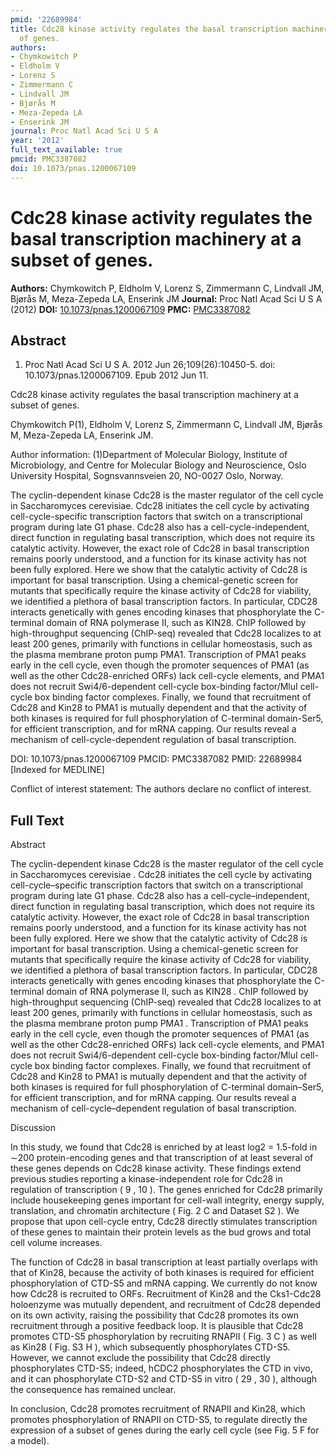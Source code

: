 ```yaml
---
pmid: '22689984'
title: Cdc28 kinase activity regulates the basal transcription machinery at a subset
  of genes.
authors:
- Chymkowitch P
- Eldholm V
- Lorenz S
- Zimmermann C
- Lindvall JM
- Bjørås M
- Meza-Zepeda LA
- Enserink JM
journal: Proc Natl Acad Sci U S A
year: '2012'
full_text_available: true
pmcid: PMC3387082
doi: 10.1073/pnas.1200067109
---
```


# Cdc28 kinase activity regulates the basal transcription machinery at a subset of genes.
**Authors:** Chymkowitch P, Eldholm V, Lorenz S, Zimmermann C, Lindvall JM, Bjørås M, Meza-Zepeda LA, Enserink JM
**Journal:** Proc Natl Acad Sci U S A (2012)
**DOI:** [10.1073/pnas.1200067109](https://doi.org/10.1073/pnas.1200067109)
**PMC:** [PMC3387082](https://www.ncbi.nlm.nih.gov/pmc/articles/PMC3387082/)

## Abstract

1. Proc Natl Acad Sci U S A. 2012 Jun 26;109(26):10450-5. doi: 
10.1073/pnas.1200067109. Epub 2012 Jun 11.

Cdc28 kinase activity regulates the basal transcription machinery at a subset of 
genes.

Chymkowitch P(1), Eldholm V, Lorenz S, Zimmermann C, Lindvall JM, Bjørås M, 
Meza-Zepeda LA, Enserink JM.

Author information:
(1)Department of Molecular Biology, Institute of Microbiology, and Centre for 
Molecular Biology and Neuroscience, Oslo University Hospital, Sognsvannsveien 
20, NO-0027 Oslo, Norway.

The cyclin-dependent kinase Cdc28 is the master regulator of the cell cycle in 
Saccharomyces cerevisiae. Cdc28 initiates the cell cycle by activating 
cell-cycle-specific transcription factors that switch on a transcriptional 
program during late G1 phase. Cdc28 also has a cell-cycle-independent, direct 
function in regulating basal transcription, which does not require its catalytic 
activity. However, the exact role of Cdc28 in basal transcription remains poorly 
understood, and a function for its kinase activity has not been fully explored. 
Here we show that the catalytic activity of Cdc28 is important for basal 
transcription. Using a chemical-genetic screen for mutants that specifically 
require the kinase activity of Cdc28 for viability, we identified a plethora of 
basal transcription factors. In particular, CDC28 interacts genetically with 
genes encoding kinases that phosphorylate the C-terminal domain of RNA 
polymerase II, such as KIN28. ChIP followed by high-throughput sequencing 
(ChIP-seq) revealed that Cdc28 localizes to at least 200 genes, primarily with 
functions in cellular homeostasis, such as the plasma membrane proton pump PMA1. 
Transcription of PMA1 peaks early in the cell cycle, even though the promoter 
sequences of PMA1 (as well as the other Cdc28-enriched ORFs) lack cell-cycle 
elements, and PMA1 does not recruit Swi4/6-dependent cell-cycle box-binding 
factor/MluI cell-cycle box binding factor complexes. Finally, we found that 
recruitment of Cdc28 and Kin28 to PMA1 is mutually dependent and that the 
activity of both kinases is required for full phosphorylation of C-terminal 
domain-Ser5, for efficient transcription, and for mRNA capping. Our results 
reveal a mechanism of cell-cycle-dependent regulation of basal transcription.

DOI: 10.1073/pnas.1200067109
PMCID: PMC3387082
PMID: 22689984 [Indexed for MEDLINE]

Conflict of interest statement: The authors declare no conflict of interest.

## Full Text

Abstract

The cyclin-dependent kinase Cdc28 is the master regulator of the cell cycle in Saccharomyces cerevisiae . Cdc28 initiates the cell cycle by activating cell-cycle–specific transcription factors that switch on a transcriptional program during late G1 phase. Cdc28 also has a cell-cycle–independent, direct function in regulating basal transcription, which does not require its catalytic activity. However, the exact role of Cdc28 in basal transcription remains poorly understood, and a function for its kinase activity has not been fully explored. Here we show that the catalytic activity of Cdc28 is important for basal transcription. Using a chemical-genetic screen for mutants that specifically require the kinase activity of Cdc28 for viability, we identified a plethora of basal transcription factors. In particular, CDC28 interacts genetically with genes encoding kinases that phosphorylate the C-terminal domain of RNA polymerase II, such as KIN28 . ChIP followed by high-throughput sequencing (ChIP-seq) revealed that Cdc28 localizes to at least 200 genes, primarily with functions in cellular homeostasis, such as the plasma membrane proton pump PMA1 . Transcription of PMA1 peaks early in the cell cycle, even though the promoter sequences of PMA1 (as well as the other Cdc28-enriched ORFs) lack cell-cycle elements, and PMA1 does not recruit Swi4/6-dependent cell-cycle box-binding factor/MluI cell-cycle box binding factor complexes. Finally, we found that recruitment of Cdc28 and Kin28 to PMA1 is mutually dependent and that the activity of both kinases is required for full phosphorylation of C-terminal domain–Ser5, for efficient transcription, and for mRNA capping. Our results reveal a mechanism of cell-cycle–dependent regulation of basal transcription.

Discussion

In this study, we found that Cdc28 is enriched by at least log2 = 1.5-fold in ∼200 protein-encoding genes and that transcription of at least several of these genes depends on Cdc28 kinase activity. These findings extend previous studies reporting a kinase-independent role for Cdc28 in regulation of transcription ( 9 , 10 ). The genes enriched for Cdc28 primarily include housekeeping genes important for cell-wall integrity, energy supply, translation, and chromatin architecture ( Fig. 2 C and Dataset S2 ). We propose that upon cell-cycle entry, Cdc28 directly stimulates transcription of these genes to maintain their protein levels as the bud grows and total cell volume increases.

The function of Cdc28 in basal transcription at least partially overlaps with that of Kin28, because the activity of both kinases is required for efficient phosphorylation of CTD-S5 and mRNA capping. We currently do not know how Cdc28 is recruited to ORFs. Recruitment of Kin28 and the Cks1-Cdc28 holoenzyme was mutually dependent, and recruitment of Cdc28 depended on its own activity, raising the possibility that Cdc28 promotes its own recruitment through a positive feedback loop. It is plausible that Cdc28 promotes CTD-S5 phosphorylation by recruiting RNAPII ( Fig. 3 C ) as well as Kin28 ( Fig. S3 H ), which subsequently phosphorylates CTD-S5. However, we cannot exclude the possibility that Cdc28 directly phosphorylates CTD-S5; indeed, hCDC2 phosphorylates the CTD in vivo, and it can phosphorylate CTD-S2 and CTD-S5 in vitro ( 29 , 30 ), although the consequence has remained unclear.

In conclusion, Cdc28 promotes recruitment of RNAPII and Kin28, which promotes phosphorylation of RNAPII on CTD-S5, to regulate directly the expression of a subset of genes during the early cell cycle (see Fig. 5 F for a model).
